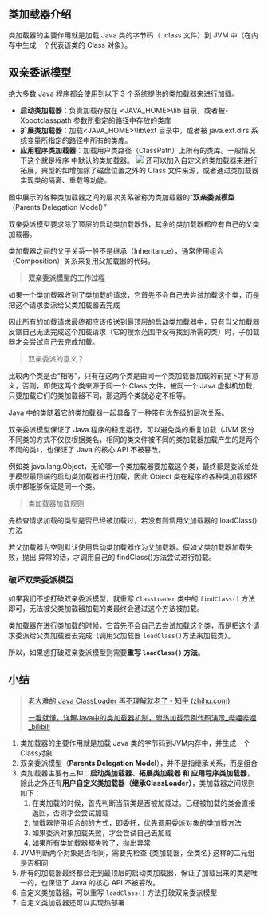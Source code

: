 ## 类加载器介绍
类加载器的主要作用就是加载 Java 类的字节码（ .class 文件）到 JVM 中（在内存中生成一个代表该类的 Class 对象）。

## 双亲委派模型
绝大多数 Java 程序都会使用到以下 3 个系统提供的类加载器来进行加载。 
- **启动类加载器**：负责加载存放在 <JAVA_HOME>\lib 目录，或者被-Xbootclasspath 参数所指定的路径中存放的类库
- **扩展类加载器**：加载<JAVA_HOME>\lib\ext 目录中，或者被 java.ext.dirs 系统变量所指定的路径中所有的类库。
- **应用程序类加载器**：加载用户类路径（ClassPath）上所有的类库。一般情况下这个就是程序 中默认的类加载器。 
![](http://file.cfd.hhblog.top/myPicture/20240818181937.png)
还可以加入自定义的类加载器来进行拓展，典型的如增加除了磁盘位置之外的 Class 文件来源，或者通过类加载器实现类的隔离、重载等功能。

图中展示的各种类加载器之间的层次关系被称为类加载器的“**双亲委派模型**（Parents Delegation Model）”

双亲委派模型要求除了顶层的启动类加载器外，其余的类加载器都应有自己的父类加载器。

类加载器之间的父子关系一般不是继承（Inheritance），通常使用组合 （Composition）关系来复用父加载器的代码。 

> **双亲委派模型的工作过程**

如果一个类加载器收到了类加载的请求，它首先不会自己去尝试加载这个类，而是把这个请求委派给父类加载器去完成

因此所有的加载请求最终都应该传送到最顶层的启动类加载器中，只有当父加载器反馈自己无法完成这个加载请求（它的搜索范围中没有找到所需的类）时，子加载器才会尝试自己去完成加载。 

> 双亲委派的意义？

比较两个类是否“相等”，只有在这两个类是由同一个类加载器加载的前提下才有意义，否则，即使这两个类来源于同一个 Class 文件，被同一个 Java 虚拟机加载，只要加载它们的类加载器不同，那这两个类就必定不相等。 

 Java 中的类随着它的类加载器一起具备了一种带有优先级的层次关系。

双亲委派模型保证了 Java 程序的稳定运行，可以避免类的重复加载（JVM 区分不同类的方式不仅仅根据类名，相同的类文件被不同的类加载器加载产生的是两个不同的类），也保证了 Java 的核心 API 不被篡改。

例如类 java.lang.Object，无论哪一个类加载器要加载这个类，最终都是委派给处于模型最顶端的启动类加载器进行加载，因此 Object 类在程序的各种类加载器环境中都能够保证是同一个类。


> 类加载器加载规则

先检查请求加载的类型是否已经被加载过，若没有则调用父加载器的 loadClass()方法

若父加载器为空则默认使用启动类加载器作为父加载器。假如父类加载器加载失败，抛出 异常的话，才调用自己的 findClass()方法尝试进行加载。 

### 破坏双亲委派模型 
如果我们不想打破双亲委派模型，就重写 `ClassLoader` 类中的 `findClass()` 方法即可，无法被父类加载器加载的类最终会通过这个方法被加载。

类加载器在进行类加载的时候，它首先不会自己去尝试加载这个类，而是把这个请求委派给父类加载器去完成（调用父加载器 `loadClass()`方法来加载类）。


所以，如果想打破双亲委派模型则需要**重写 `loadClass()` 方法**。

## 小结

> [老大难的 Java ClassLoader 再不理解就老了 - 知乎 (zhihu.com)](https://zhuanlan.zhihu.com/p/51374915)
> 
> [一看就懂，详解Java中的类加载器机制，附热加载示例代码演示_哔哩哔哩_bilibili](https://www.bilibili.com/video/BV1ZY4y1n7tg/?spm_id_from=333.337.search-card.all.click&vd_source=7ada4d669a95497ac330fb40c472d239)

1. 类加载器的主要作用就是加载 Java 类的字节码到JVM内存中，并生成一个Class对象
2.  双亲委派模型（**Parents Delegation Model**），并不是指继承关系，而是组合
3. 类加载器主要有三种：**启动类加载器、拓展类加载器 和 应用程序类加载器**，除此之外还有**用户自定义类加载器（继承ClassLoader）**，类加载器之间规则如下：
	1. 在类加载的时候，首先判断当前类是否被加载过。已经被加载的类会直接返回，否则才会尝试加载
	2. 加载器使用组合的的方式，即委托，优先调用委派对象的类加载方法
	3. 如果委派对象加载失败，才会尝试自己去加载
	4. 如果所有类加载器都失败了，抛出异常
4. JVM判断两个对象是否相同，需要先检查 {类加载器，全类名} 这样的二元组是否相同
5. 所有的加载器最终都会走到最顶层的启动类加载器，保证了加载出来的类是唯一的，也保证了 Java 的核心 API 不被篡改。
6. 自定义类加载器，可以重写 `loadClass()` 方法打破双亲委派模型
7. 自定义类加载器还可以实现热部署
